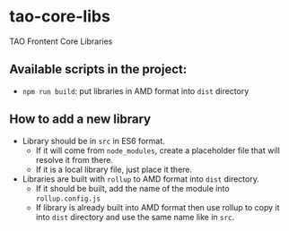 # tao-core-libs
TAO Frontent Core Libraries

## Available scripts in the project:

- `npm run build`: put libraries in AMD format into `dist` directory

## How to add a new library

* Library should be in `src` in ES6 format.
  * If it will come from `node_modules`, create a placeholder file that will resolve it from there.
  * If it is a local library file, just place it there.
* Libraries are built with `rollup` to AMD format into `dist` directory.
  * If it should be built, add the name of the module into `rollup.config.js`
  * If library is already built into AMD format then use rollup to copy it into `dist` directory and use the same name like in `src`.